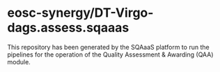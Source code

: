 <!--
SPDX-FileCopyrightText: Copyright contributors to the Software Quality Assurance as a Service (SQAaaS) project <sqaaas@ibergrid.eu>

SPDX-License-Identifier: GPL-3.0-only
-->

# eosc-synergy/DT-Virgo-dags.assess.sqaaas
This repository has been generated by the SQAaaS platform to run the pipelines
for the operation of the
Quality Assessment & Awarding (QAA)
module.